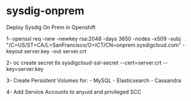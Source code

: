 # sysdig-onprem
Deploy Sysdig On Prem in Openshift


1- openssl req -new -newkey rsa:2048 -days 3650 -nodes -x509 -subj "/C=US/ST=CA/L=SanFrancisco/O=ICT/CN=onprem.sysdigcloud.com" -keyout server.key -out server.crt

2- oc create secret tls sysdigcloud-ssl-secret --cert=server.crt --key=server.key

3- Create Persistent Volumes for:
    - MySQL
    - Elasticsearch
    - Cassandra

4- Add Service Accounts to anyuid and privileged SCC
